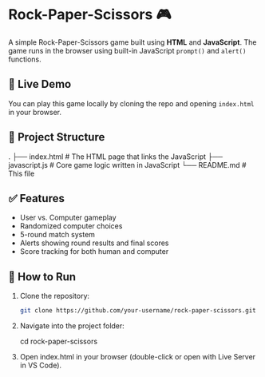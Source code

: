 # Rock-Paper-Scissors 🎮

A simple Rock-Paper-Scissors game built using **HTML** and **JavaScript**. The game runs in the browser using built-in JavaScript `prompt()` and `alert()` functions.

## 🔗 Live Demo

You can play this game locally by cloning the repo and opening `index.html` in your browser.

## 📂 Project Structure
.
├── index.html # The HTML page that links the JavaScript
├── javascript.js # Core game logic written in JavaScript
└── README.md # This file


## ✅ Features

- User vs. Computer gameplay
- Randomized computer choices
- 5-round match system
- Alerts showing round results and final scores
- Score tracking for both human and computer

## 🚀 How to Run

1. Clone the repository:

   ```bash
   git clone https://github.com/your-username/rock-paper-scissors.git

2. Navigate into the project folder:
   
   cd rock-paper-scissors

3. Open index.html in your browser (double-click or open with Live Server in VS Code).


